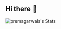 ## Hi there 👋

<!--
**premagarwals/premagarwals** is a ✨ _special_ ✨ repository because its `README.md` (this file) appears on your GitHub profile.

Here are some ideas to get you started:

- 🔭 I’m currently working on ...
- 🌱 I’m currently learning ...
- 👯 I’m looking to collaborate on ...
- 🤔 I’m looking for help with ...
- 💬 Ask me about ...
- 📫 How to reach me: ...
- 😄 Pronouns: ...
- ⚡ Fun fact: ...
-->

![premagarwals's Stats](https://github-readme-stats.vercel.app/api?username=premagarwals&theme=tokyonight&show_icons=true&hide_border=false&count_private=true)
